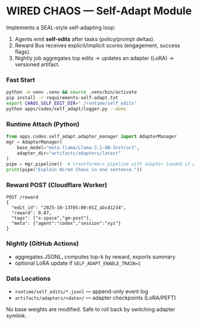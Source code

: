 # WIRED CHAOS — Self-Adapt Module

Implements a SEAL-style self-adapting loop:
1) Agents emit **self-edits** after tasks (policy/prompt deltas).
2) Reward Bus receives explicit/implicit scores (engagement, success flags).
3) Nightly job aggregates top edits → updates an adapter (LoRA) → versioned artifact.

### Fast Start
```bash
python -m venv .venv && source .venv/bin/activate
pip install -r requirements-self-adapt.txt
export CHAOS_SELF_EDIT_DIR="./runtime/self_edits"
python apps/codex/self_adapt/logger.py --demo
```

### Runtime Attach (Python)
```python
from apps.codex.self_adapt.adapter_manager import AdapterManager
mgr = AdapterManager(
    base_model="meta-llama/Llama-3.1-8B-Instruct",
    adapter_dir="artifacts/adapters/latest"
)
pipe = mgr.pipeline()  # transformers pipeline with adapter loaded if present
print(pipe("Explain Wired Chaos in one sentence."))
```

### Reward POST (Cloudflare Worker)
```
POST /reward
{
  "edit_id": "2025-10-13T05:00:01Z_abcd1234",
  "reward": 0.87,
  "tags": ["x-space","gm-post"],
  "meta": {"agent":"codex","session":"xyz"}
}
```

### Nightly (GitHub Actions)
- aggregates JSONL, computes top-k by reward, exports summary
- optional LoRA update if `SELF_ADAPT_ENABLE_TRAIN=1`

### Data Locations
- `runtime/self_edits/*.jsonl` — append-only event log
- `artifacts/adapters/<date>/` — adapter checkpoints (LoRA/PEFT)

No base weights are modified. Safe to roll back by switching adapter symlink.

